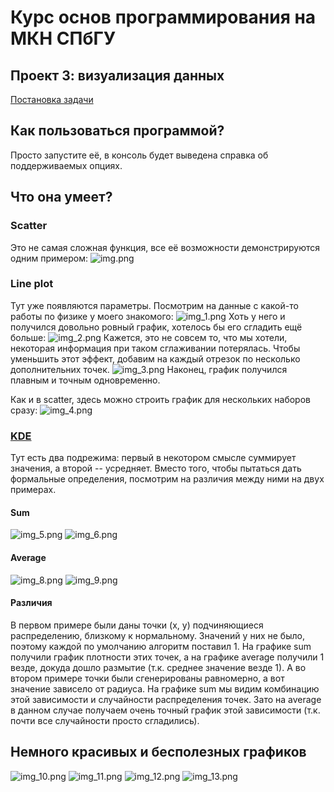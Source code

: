 # Курс основ программирования на МКН СПбГУ
## Проект 3: визуализация данных

[Постановка задачи](./TASK.md)

## Как пользоваться программой?
Просто запустите её, в консоль будет выведена справка об поддерживаемых опциях.

## Что она умеет?

### Scatter
Это не самая сложная функция, все её возможности демонстрируются одним примером:
![img.png](img.png)

### Line plot
Тут уже появляются параметры. Посмотрим на данные с какой-то работы по физике у моего знакомого:
![img_1.png](img_1.png)
Хоть у него и получился довольно ровный график, хотелось бы его сгладить ещё больше:
![img_2.png](img_2.png)
Кажется, это не совсем то, что мы хотели, некоторая информация при таком сглаживании потерялась.
Чтобы уменьшить этот эффект, добавим на каждый отрезок по несколько дополнительних точек.
![img_3.png](img_3.png)
Наконец, график получился плавным и точным одновременно.

Как и в scatter, здесь можно строить график для нескольких наборов сразу:
![img_4.png](img_4.png)

### [KDE](https://en.wikipedia.org/wiki/Kernel_density_estimation)
Тут есть два подрежима: первый в некотором смысле суммирует значения, а второй -- усредняет.
Вместо того, чтобы пытаться дать формальные определения, посмотрим на различия между ними на двух примерах.

#### Sum
![img_5.png](img_5.png)
![img_6.png](img_6.png)
#### Average
![img_8.png](img_8.png)
![img_9.png](img_9.png)
#### Различия
В первом примере были даны точки (x, y) подчиняющиеся распределению, близкому к нормальному.
Значений у них не было, поэтому каждой по умолчанию алгоритм поставил 1. На графике sum получили график плотности этих точек,
а на графике average получили 1 везде, докуда дошло размытие (т.к. среднее значение везде 1).
А во втором примере точки были сгенерированы равномерно, а вот значение зависело от радиуса. На графике sum мы видим комбинацию этой зависимости и случайности распределения точек.
Зато на average в данном случае получаем очень точный график этой зависимости (т.к. почти все случайности просто сгладились).

## Немного красивых и бесполезных графиков
![img_10.png](img_10.png)
![img_11.png](img_11.png)
![img_12.png](img_12.png)
![img_13.png](img_13.png)